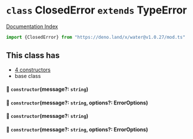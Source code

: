 # `class` ClosedError `extends` TypeError

[Documentation Index](../README.md)

```ts
import {ClosedError} from "https://deno.land/x/water@v1.0.27/mod.ts"
```

## This class has

- [4 constructors](#-constructormessage-string)
- base class


#### 🔧 `constructor`(message?: `string`)



#### 🔧 `constructor`(message?: `string`, options?: ErrorOptions)



#### 🔧 `constructor`(message?: `string`)



#### 🔧 `constructor`(message?: `string`, options?: ErrorOptions)



